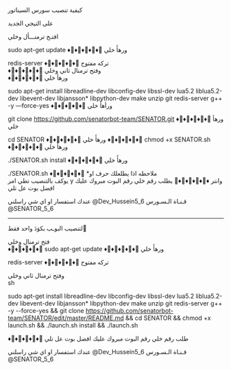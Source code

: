 كيفية تنصيب سورس السيناتور 
 
على التيجي الجديد

افتـح ترمنـــأل وخلي   

sudo apt-get update 
♦️🔹♦️🔹♦️🔹♦️🔹♦️🔹
ورهأَ خلي  

redis-server
♦️🔹♦️🔹♦️🔹♦️🔹♦️🔹
تركه مفتوح    
♦️🔹♦️🔹♦️🔹♦️🔹♦️🔹
وفتح ترمنال ثاني وخلي    
♦️🔹♦️🔹♦️🔹♦️🔹♦️🔹
ورهأ خلي    

sudo apt-get install libreadline-dev libconfig-dev libssl-dev lua5.2 liblua5.2-dev libevent-dev libjansson* libpython-dev make unzip git redis-server g++ -y —force-yes
♦️🔹♦️🔹♦️🔹♦️🔹♦️🔹
ورأهأَ خلي  

git clone https://github.com/senatorbot-team/SENATOR.git
♦️🔹♦️🔹♦️🔹♦️🔹♦️🔹
ورهأ خلي    

cd SENATOR
♦️🔹♦️🔹♦️🔹♦️🔹♦️🔹
ورهأَ خلي 
♦️🔹♦️🔹♦️🔹♦️🔹♦️🔹
chmod +x SENATOR.sh
♦️🔹♦️🔹♦️🔹♦️🔹♦️🔹
ورهأَ خلي 

./SENATOR.sh install
♦️🔹♦️🔹♦️🔹♦️🔹♦️🔹
ورهأَ خلي  

./SENATOR.sh 
♦️🔹♦️🔹♦️🔹♦️🔹♦️🔹
*ملاحظه اذا يطلعلك حرف او  
يوكف بالتنصيب تطي امر y وانتر 
 ♦️🔹♦️🔹♦️🔹♦️🔹♦️🔹
يطلب رقم خلي رقم البوت 
مبروك عليك افضل بوت عل تلي 

عندك استفسار او اي شي راسلني
@Dev_Hussein5_6
قـنـاة الـسـورس
@SENATOR_5_6

__________________________
لتنصيب البوـب بكوَدَ واحد فقط َ   

فتح ترمنال وخلي   
♦️🔹♦️🔹♦️🔹♦️🔹♦️🔹
sudo apt-get update 
♦️🔹♦️🔹♦️🔹♦️🔹♦️🔹
ورهأَ خلي  

redis-server
♦️🔹♦️🔹♦️🔹♦️🔹♦️🔹
تركه مفتوح   

وفتح ترمنال ثاني وخلي  
sh

sudo apt-get install libreadline-dev libconfig-dev libssl-dev lua5.2 liblua5.2-dev libevent-dev libjansson* libpython-dev make unzip git redis-server g++ -y --force-yes && git clone https://github.com/senatorbot-team/SENATOR/edit/master/README.md && cd SENATOR && chmod +x launch.sh && ./launch.sh install && ./launch.sh

♦️🔹♦️🔹♦️🔹♦️🔹♦️🔹
طلب رقم خلي رقم البوت 
مبروك عليك افضل بوت عل تلي 

عندك استفسار او اي شي راسلني
@Dev_Hussein5_6
قـنـاة الـسـورس
@SENATOR_5_6

